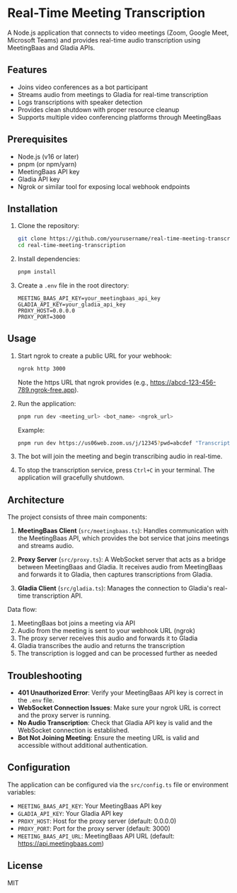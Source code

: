 # Real-Time Meeting Transcription

A Node.js application that connects to video meetings (Zoom, Google Meet, Microsoft Teams) and provides real-time audio transcription using MeetingBaas and Gladia APIs.

## Features

- Joins video conferences as a bot participant
- Streams audio from meetings to Gladia for real-time transcription
- Logs transcriptions with speaker detection
- Provides clean shutdown with proper resource cleanup
- Supports multiple video conferencing platforms through MeetingBaas

## Prerequisites

- Node.js (v16 or later)
- pnpm (or npm/yarn)
- MeetingBaas API key
- Gladia API key
- Ngrok or similar tool for exposing local webhook endpoints

## Installation

1. Clone the repository:

   ```bash
   git clone https://github.com/yourusername/real-time-meeting-transcription.git
   cd real-time-meeting-transcription
   ```

2. Install dependencies:

   ```bash
   pnpm install
   ```

3. Create a `.env` file in the root directory:
   ```
   MEETING_BAAS_API_KEY=your_meetingbaas_api_key
   GLADIA_API_KEY=your_gladia_api_key
   PROXY_HOST=0.0.0.0
   PROXY_PORT=3000
   ```

## Usage

1. Start ngrok to create a public URL for your webhook:

   ```bash
   ngrok http 3000
   ```

   Note the https URL that ngrok provides (e.g., https://abcd-123-456-789.ngrok-free.app).

2. Run the application:

   ```bash
   pnpm run dev <meeting_url> <bot_name> <ngrok_url>
   ```

   Example:

   ```bash
   pnpm run dev https://us06web.zoom.us/j/12345?pwd=abcdef "Transcription Bot" https://abcd-123-456-789.ngrok-free.app
   ```

3. The bot will join the meeting and begin transcribing audio in real-time.

4. To stop the transcription service, press `Ctrl+C` in your terminal. The application will gracefully shutdown.

## Architecture

The project consists of three main components:

1. **MeetingBaas Client** (`src/meetingbaas.ts`): Handles communication with the MeetingBaas API, which provides the bot service that joins meetings and streams audio.

2. **Proxy Server** (`src/proxy.ts`): A WebSocket server that acts as a bridge between MeetingBaas and Gladia. It receives audio from MeetingBaas and forwards it to Gladia, then captures transcriptions from Gladia.

3. **Gladia Client** (`src/gladia.ts`): Manages the connection to Gladia's real-time transcription API.

Data flow:

1. MeetingBaas bot joins a meeting via API
2. Audio from the meeting is sent to your webhook URL (ngrok)
3. The proxy server receives this audio and forwards it to Gladia
4. Gladia transcribes the audio and returns the transcription
5. The transcription is logged and can be processed further as needed

## Troubleshooting

- **401 Unauthorized Error**: Verify your MeetingBaas API key is correct in the `.env` file.
- **WebSocket Connection Issues**: Make sure your ngrok URL is correct and the proxy server is running.
- **No Audio Transcription**: Check that Gladia API key is valid and the WebSocket connection is established.
- **Bot Not Joining Meeting**: Ensure the meeting URL is valid and accessible without additional authentication.

## Configuration

The application can be configured via the `src/config.ts` file or environment variables:

- `MEETING_BAAS_API_KEY`: Your MeetingBaas API key
- `GLADIA_API_KEY`: Your Gladia API key
- `PROXY_HOST`: Host for the proxy server (default: 0.0.0.0)
- `PROXY_PORT`: Port for the proxy server (default: 3000)
- `MEETING_BAAS_API_URL`: MeetingBaas API URL (default: https://api.meetingbaas.com)

## License

MIT
